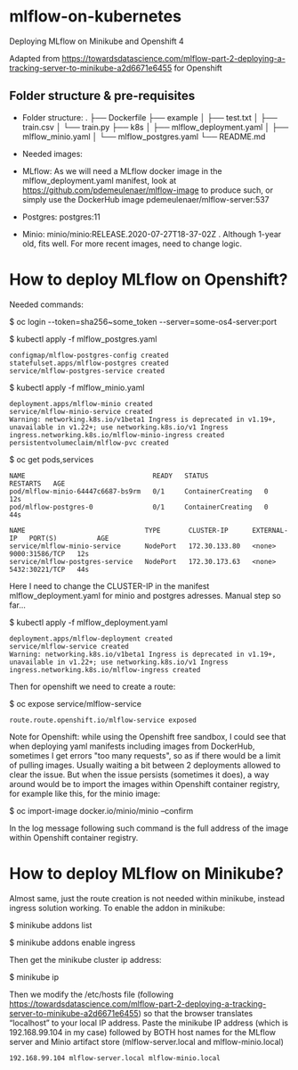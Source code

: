 # mlflow-on-kubernetes
Deploying MLflow on Minikube and Openshift 4

Adapted from https://towardsdatascience.com/mlflow-part-2-deploying-a-tracking-server-to-minikube-a2d6671e6455 for Openshift

## Folder structure & pre-requisites

* Folder structure:
    .
    ├── Dockerfile
    ├── example
    │   ├── test.txt
    │   ├── train.csv
    │   └── train.py
    ├── k8s
    │   ├── mlflow_deployment.yaml
    │   ├── mlflow_minio.yaml
    │   └── mlflow_postgres.yaml
    └── README.md

* Needed images:

- MLflow: As we will need a MLflow docker image in the mlflow_deployment.yaml manifest, look at  https://github.com/pdemeulenaer/mlflow-image to produce such, or simply use the DockerHub image pdemeulenaer/mlflow-server:537

- Postgres: postgres:11

- Minio: minio/minio:RELEASE.2020-07-27T18-37-02Z . Although 1-year old, fits well. For more recent images, need to change logic. 

# How to deploy MLflow on Openshift?

Needed commands:

$ oc login --token=sha256~some_token --server=some-os4-server:port

$ kubectl apply -f mlflow_postgres.yaml

    configmap/mlflow-postgres-config created
    statefulset.apps/mlflow-postgres created
    service/mlflow-postgres-service created

$ kubectl apply -f mlflow_minio.yaml 

    deployment.apps/mlflow-minio created
    service/mlflow-minio-service created
    Warning: networking.k8s.io/v1beta1 Ingress is deprecated in v1.19+, unavailable in v1.22+; use networking.k8s.io/v1 Ingress
    ingress.networking.k8s.io/mlflow-minio-ingress created
    persistentvolumeclaim/mlflow-pvc created

$ oc get pods,services

    NAME                                READY   STATUS              RESTARTS   AGE
    pod/mlflow-minio-64447c6687-bs9rm   0/1     ContainerCreating   0          12s
    pod/mlflow-postgres-0               0/1     ContainerCreating   0          44s

    NAME                              TYPE       CLUSTER-IP      EXTERNAL-IP   PORT(S)          AGE
    service/mlflow-minio-service      NodePort   172.30.133.80   <none>        9000:31586/TCP   12s
    service/mlflow-postgres-service   NodePort   172.30.173.63   <none>        5432:30221/TCP   44s

Here I need to change the CLUSTER-IP in the manifest mlflow_deployment.yaml for minio and postgres adresses. Manual step so far...

$ kubectl apply -f mlflow_deployment.yaml 

    deployment.apps/mlflow-deployment created
    service/mlflow-service created
    Warning: networking.k8s.io/v1beta1 Ingress is deprecated in v1.19+, unavailable in v1.22+; use networking.k8s.io/v1 Ingress
    ingress.networking.k8s.io/mlflow-ingress created

Then for openshift we need to create a route: 

$ oc expose service/mlflow-service

    route.route.openshift.io/mlflow-service exposed

Note for Openshift: while using the Openshift free sandbox, I could see that when deploying yaml manifests including images from DockerHub, sometimes I get errors "too many requests", so as if there would be a limit of pulling images. Usually waiting a bit between 2 deployments allowed to clear the issue. But when the issue persists (sometimes it does), a way around would be to import the images within Openshift container registry, for example like this, for the minio image: 

$ oc import-image docker.io/minio/minio –confirm

In the log message following such command is the full address of the image within Openshift container registry.

# How to deploy MLflow on Minikube?

Almost same, just the route creation is not needed within minikube, instead ingress solution working. To enable the addon in minikube:

$ minikube addons list

$ minikube addons enable ingress

Then get the minikube cluster ip address:

$ minikube ip

Then we modify the /etc/hosts file (following https://towardsdatascience.com/mlflow-part-2-deploying-a-tracking-server-to-minikube-a2d6671e6455) so that the browser translates “localhost” to your local IP address. Paste the minikube IP address (which is 192.168.99.104 in my case) followed by BOTH host names for the MLflow server and Minio artifact store (mlflow-server.local and mlflow-minio.local)

    192.168.99.104 mlflow-server.local mlflow-minio.local

